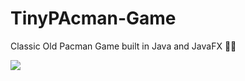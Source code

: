 # TinyPAcman-Game
Classic Old Pacman Game built in Java and JavaFX 🍒👻

<p align="left">
  <a href="https://skillicons.dev">
    <img src="https://skillicons.dev/icons?i=java" />
  </a>
</p>
